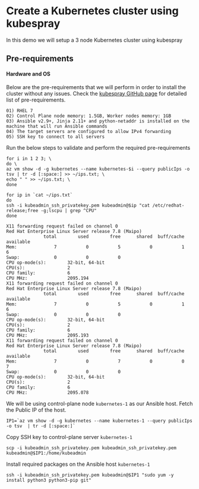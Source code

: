 # Create a Kubernetes cluster using kubespray
In this demo we will setup a 3 node Kubernetes cluster using kubespray

## Pre-requirements

#### Hardware and OS
Below are the pre-requirements that we will perform in order to install the cluster without any issues. Check the [kubespray GitHub page](https://github.com/kubernetes-sigs/kubespray#requirements) for detailed list of pre-requirements.

```shell
01) RHEL 7
02) Control Plane node memory: 1.5GB, Worker nodes memory: 1GB
03) Ansible v2.9+, Jinja 2.11+ and python-netaddr is installed on the machine that will run Ansible commands
04) The target servers are configured to allow IPv4 forwarding
05) SSH key to connect to all servers
```
Run the below steps to validate and perform the required pre-requirements

```shell
for i in 1 2 3; \
do \
az vm show -d -g kubernetes --name kubernetes-$i --query publicIps -o tsv | tr -d [:space:] >> ~/ips.txt; \
echo " " >> ~/ips.txt; \
done
```
```shell
for ip in `cat ~/ips.txt`
do
ssh -i kubeadmin_ssh_privatekey.pem kubeadmin@$ip "cat /etc/redhat-release;free -g;lscpu | grep ^CPU"
done
```
```shell
X11 forwarding request failed on channel 0
Red Hat Enterprise Linux Server release 7.8 (Maipo)
              total        used        free      shared  buff/cache   available
Mem:              7           0           5           0           1           6
Swap:             0           0           0
CPU op-mode(s):        32-bit, 64-bit
CPU(s):                2
CPU family:            6
CPU MHz:               2095.194
X11 forwarding request failed on channel 0
Red Hat Enterprise Linux Server release 7.8 (Maipo)
              total        used        free      shared  buff/cache   available
Mem:              7           0           5           0           1           6
Swap:             0           0           0
CPU op-mode(s):        32-bit, 64-bit
CPU(s):                2
CPU family:            6
CPU MHz:               2095.193
X11 forwarding request failed on channel 0
Red Hat Enterprise Linux Server release 7.8 (Maipo)
              total        used        free      shared  buff/cache   available
Mem:              7           0           7           0           0           7
Swap:             0           0           0
CPU op-mode(s):        32-bit, 64-bit
CPU(s):                2
CPU family:            6
CPU MHz:               2095.078
```
We will be using control-plane node ```kubernetes-1``` as our Ansible host. Fetch the Public IP of the host.

```shell
IP1=`az vm show -d -g kubernetes --name kubernetes-1 --query publicIps -o tsv  | tr -d [:space:]`
```
Copy SSH key to control-plane server ```kubernetes-1```

```shell
scp -i kubeadmin_ssh_privatekey.pem kubeadmin_ssh_privatekey.pem kubeadmin@$IP1:/home/kubeadmin
```

Install required packages on the Ansible host ```kubernetes-1```

```shell
ssh -i kubeadmin_ssh_privatekey.pem kubeadmin@$IP1 "sudo yum -y install python3 python3-pip git"
```

